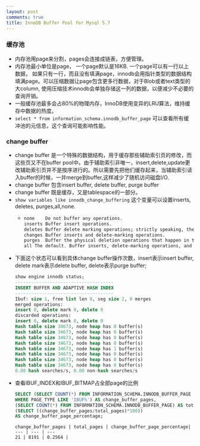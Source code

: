 ```yaml
---
layout: post
comments: true
title: InnoDB Buffer Pool for Mysql 5.7
---
```


### 缓存池
- 内存池用page来分割，pages会连接成链表，方便管理。
- 内存池最小单位是page， 一个page默认是16KB. 一个page可以有一行以上数据， 如果只有一行，而且没有填满page，innodb会用指针类型的数据结构填满page。可以压缩数据让page包含更多行数据，对于Blob或者text类型的大column, 使用压缩技术innodb会单独存储这一列的数据，以便减少不必要的查询开销。
- 一般缓存池最多会占80%的物理内存，InnoDB使用变异的LRU算法，维持缓存中数据的热度。
- `select * from information_schema.innodb_buffer_page` 可以查看所有缓冲池的元信息，这个查询可能影响性能。

### change buffer
- change buffer 是一个特殊的数据结构，用于缓存那些辅助索引页的修改，而这些页又不在buffer pool中。由于辅助索引非唯一，insert,delete,update更改辅助索引页并不是按序进行的。所以需要先把他们缓存起来，当辅助索引读入buffer的时候，一并merge到buffer,这样减少了随机访问磁盘I/O.
- change buffer 包含insert buffer, delete buffer, purge buffer
- change buffer 既是缓存，又是tablespace的一部分。
- `show variables like innodb_change_buffering` 这个变量可以设置inserts, deletes, purges,all,none.
  - ```bash
    none	Do not buffer any operations.
    inserts	Buffer insert operations.
    deletes	Buffer delete marking operations; strictly speaking, the writes that mark           index records for later deletion during a purge operation.
    changes	Buffer inserts and delete-marking operations.
    purges	Buffer the physical deletion operations that happen in the background.
    all	The default. Buffer inserts, delete-marking operations, and purges.
    ```
- 下面这个状态可以看到具体change buffer操作次数，insert表示insert buffer, delete mark表示delete buffer, delete表示purge buffer;
    ```sql
  show engine innodb status;
  -------------------------------------
  INSERT BUFFER AND ADAPTIVE HASH INDEX
  -------------------------------------
  Ibuf: size 1, free list len 0, seg size 2, 0 merges
  merged operations:
   insert 0, delete mark 0, delete 0
  discarded operations:
   insert 0, delete mark 0, delete 0
  Hash table size 34673, node heap has 0 buffer(s)
  Hash table size 34673, node heap has 0 buffer(s)
  Hash table size 34673, node heap has 0 buffer(s)
  Hash table size 34673, node heap has 0 buffer(s)
  Hash table size 34673, node heap has 1 buffer(s)
  Hash table size 34673, node heap has 0 buffer(s)
  Hash table size 34673, node heap has 0 buffer(s)
  Hash table size 34673, node heap has 0 buffer(s)
  0.00 hash searches/s, 0.00 non-hash searches/s
    ```
- 查看IBUF_INDEX和IBUF_BITMAP占全部page的比例
    ```sql
    SELECT (SELECT COUNT(*) FROM INFORMATION_SCHEMA.INNODB_BUFFER_PAGE
    WHERE PAGE_TYPE LIKE 'IBUF%') AS change_buffer_pages,
    (SELECT COUNT(*) FROM INFORMATION_SCHEMA.INNODB_BUFFER_PAGE) AS total_pages,
    (SELECT ((change_buffer_pages/total_pages)*100))
    AS change_buffer_page_percentage;
    ```
  ```
  change_buffer_pages | total_pages | change_buffer_page_percentage|
  --- | --- | ---
  21 | 8191 | 0.2564 |
  ```
